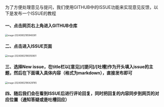 为了方便处理意见与提问，我们使用GITHUB中的ISSUE功能来实现意见反馈，以下是发布一个ISSUE的教程

#### 一、点击网页右上角进入GITHUB仓库

<img src="D:\college\CSSU\blog\home\docs\意见反馈\image-20240802185948381.png" alt="image-20240802185948381" style="zoom:50%;" />



#### 二、点击进入ISSUE页面

<img src="D:\college\CSSU\blog\home\docs\意见反馈\image-20240802190050801.png" alt="image-20240802190050801" style="zoom:50%;" />



#### 三、选择New issue，在title栏以[意见]/[提问]/[吐槽]作为开头填入issue的主题，然后在下面填入具体内容（格式为markdown），直接发布即可

<img src="D:\college\CSSU\blog\home\docs\意见反馈\image-20240802190429765.png" alt="image-20240802190429765" style="zoom:50%;" />



#### 四、随后我们会在看到ISSUE后进行评论回复，同时把回复的内容同步到网页的对应位置（通知答疑或是吐槽回应）